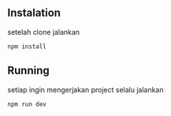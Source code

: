 ## Instalation
setelah clone jalankan 

`npm install`

## Running
setiap ingin mengerjakan project selalu jalankan 

`npm run dev`
